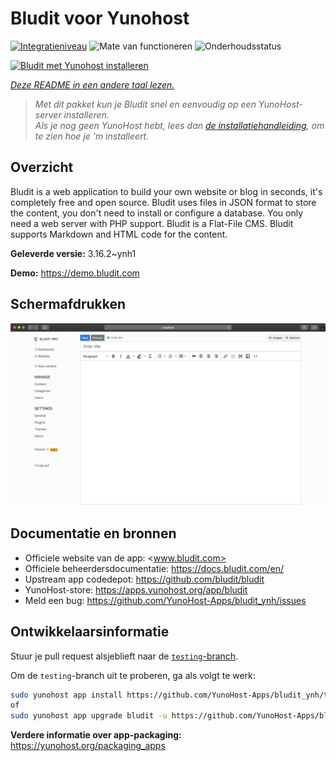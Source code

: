 <!--
NB: Deze README is automatisch gegenereerd door <https://github.com/YunoHost/apps/tree/master/tools/readme_generator>
Hij mag NIET handmatig aangepast worden.
-->

# Bludit voor Yunohost

[![Integratieniveau](https://dash.yunohost.org/integration/bludit.svg)](https://ci-apps.yunohost.org/ci/apps/bludit/) ![Mate van functioneren](https://ci-apps.yunohost.org/ci/badges/bludit.status.svg) ![Onderhoudsstatus](https://ci-apps.yunohost.org/ci/badges/bludit.maintain.svg)

[![Bludit met Yunohost installeren](https://install-app.yunohost.org/install-with-yunohost.svg)](https://install-app.yunohost.org/?app=bludit)

*[Deze README in een andere taal lezen.](./ALL_README.md)*

> *Met dit pakket kun je Bludit snel en eenvoudig op een YunoHost-server installeren.*  
> *Als je nog geen YunoHost hebt, lees dan [de installatiehandleiding](https://yunohost.org/install), om te zien hoe je 'm installeert.*

## Overzicht

Bludit is a web application to build your own website or blog in seconds, it's completely free and open source. Bludit uses files in JSON format to store the content, you don't need to install or configure a database. You only need a web server with PHP support. Bludit is a Flat-File CMS. Bludit supports Markdown and HTML code for the content.

**Geleverde versie:** 3.16.2~ynh1

**Demo:** <https://demo.bludit.com>

## Schermafdrukken

![Schermafdrukken van Bludit](./doc/screenshots/bludit_1_en.png)

## Documentatie en bronnen

- Officiele website van de app: <www.bludit.com>
- Officiele beheerdersdocumentatie: <https://docs.bludit.com/en/>
- Upstream app codedepot: <https://github.com/bludit/bludit>
- YunoHost-store: <https://apps.yunohost.org/app/bludit>
- Meld een bug: <https://github.com/YunoHost-Apps/bludit_ynh/issues>

## Ontwikkelaarsinformatie

Stuur je pull request alsjeblieft naar de [`testing`-branch](https://github.com/YunoHost-Apps/bludit_ynh/tree/testing).

Om de `testing`-branch uit te proberen, ga als volgt te werk:

```bash
sudo yunohost app install https://github.com/YunoHost-Apps/bludit_ynh/tree/testing --debug
of
sudo yunohost app upgrade bludit -u https://github.com/YunoHost-Apps/bludit_ynh/tree/testing --debug
```

**Verdere informatie over app-packaging:** <https://yunohost.org/packaging_apps>
